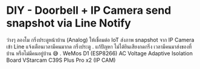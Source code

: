 # DIY - Doorbell + IP Camera send snapshot via Line Notify

ว่างๆ ลองโม กริ่งประตูหน้าบ้าน (Analog) ให้เชื่อมต่อ IoT ส่งภาพ snapshot จาก IP Camera เข้า Line แจ้งเตือนเวลามีคนมากด กริ่งประตู
.
แก้ปัญหา ไม่ได้ยินเสียงกดกริ่ง เวลามีคนมาส่งของที่บ้าน หรือไม่มีคนอยู่บ้าน 😅
.
WeMos D1 (ESP8266)
AC Voltage Adaptive Isolation Board 
VStarcam C39S Plus Pro x2 (IP CAM)